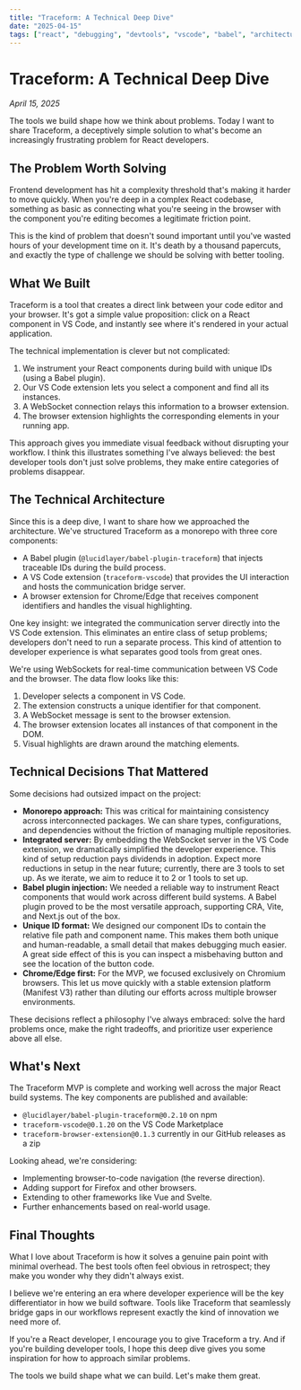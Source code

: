 ```yaml
---
title: "Traceform: A Technical Deep Dive"
date: "2025-04-15"
tags: ["react", "debugging", "devtools", "vscode", "babel", "architecture", "dx"]
---
```


# Traceform: A Technical Deep Dive

*April 15, 2025*

The tools we build shape how we think about problems. Today I want to share Traceform, a deceptively simple solution to what's become an increasingly frustrating problem for React developers.

## The Problem Worth Solving

Frontend development has hit a complexity threshold that's making it harder to move quickly. When you're deep in a complex React codebase, something as basic as connecting what you're seeing in the browser with the component you're editing becomes a legitimate friction point.

This is the kind of problem that doesn't sound important until you've wasted hours of your development time on it. It's death by a thousand papercuts, and exactly the type of challenge we should be solving with better tooling.

## What We Built

Traceform is a tool that creates a direct link between your code editor and your browser. It's got a simple value proposition: click on a React component in VS Code, and instantly see where it's rendered in your actual application.

The technical implementation is clever but not complicated:

1.  We instrument your React components during build with unique IDs (using a Babel plugin).
2.  Our VS Code extension lets you select a component and find all its instances.
3.  A WebSocket connection relays this information to a browser extension.
4.  The browser extension highlights the corresponding elements in your running app.

This approach gives you immediate visual feedback without disrupting your workflow. I think this illustrates something I've always believed: the best developer tools don't just solve problems, they make entire categories of problems disappear.

## The Technical Architecture

Since this is a deep dive, I want to share how we approached the architecture. We've structured Traceform as a monorepo with three core components:

*   A Babel plugin (`@lucidlayer/babel-plugin-traceform`) that injects traceable IDs during the build process.
*   A VS Code extension (`traceform-vscode`) that provides the UI interaction and hosts the communication bridge server.
*   A browser extension for Chrome/Edge that receives component identifiers and handles the visual highlighting.

One key insight: we integrated the communication server directly into the VS Code extension. This eliminates an entire class of setup problems; developers don't need to run a separate process. This kind of attention to developer experience is what separates good tools from great ones.

We're using WebSockets for real-time communication between VS Code and the browser. The data flow looks like this:

1.  Developer selects a component in VS Code.
2.  The extension constructs a unique identifier for that component.
3.  A WebSocket message is sent to the browser extension.
4.  The browser extension locates all instances of that component in the DOM.
5.  Visual highlights are drawn around the matching elements.

## Technical Decisions That Mattered

Some decisions had outsized impact on the project:

*   **Monorepo approach:** This was critical for maintaining consistency across interconnected packages. We can share types, configurations, and dependencies without the friction of managing multiple repositories.
*   **Integrated server:** By embedding the WebSocket server in the VS Code extension, we dramatically simplified the developer experience. This kind of setup reduction pays dividends in adoption. Expect more reductions in setup in the near future; currently, there are 3 tools to set up. As we iterate, we aim to reduce it to 2 or 1 tools to set up.
*   **Babel plugin injection:** We needed a reliable way to instrument React components that would work across different build systems. A Babel plugin proved to be the most versatile approach, supporting CRA, Vite, and Next.js out of the box.
*   **Unique ID format:** We designed our component IDs to contain the relative file path and component name. This makes them both unique and human-readable, a small detail that makes debugging much easier. A great side effect of this is you can inspect a misbehaving button and see the location of the button code.
*   **Chrome/Edge first:** For the MVP, we focused exclusively on Chromium browsers. This let us move quickly with a stable extension platform (Manifest V3) rather than diluting our efforts across multiple browser environments.

These decisions reflect a philosophy I've always embraced: solve the hard problems once, make the right tradeoffs, and prioritize user experience above all else.

## What's Next

The Traceform MVP is complete and working well across the major React build systems. The key components are published and available:

*   `@lucidlayer/babel-plugin-traceform@0.2.10` on npm
*   `traceform-vscode@0.1.20` on the VS Code Marketplace
*   `traceform-browser-extension@0.1.3` currently in our GitHub releases as a zip

Looking ahead, we're considering:

*   Implementing browser-to-code navigation (the reverse direction).
*   Adding support for Firefox and other browsers.
*   Extending to other frameworks like Vue and Svelte.
*   Further enhancements based on real-world usage.

## Final Thoughts

What I love about Traceform is how it solves a genuine pain point with minimal overhead. The best tools often feel obvious in retrospect; they make you wonder why they didn't always exist.

I believe we're entering an era where developer experience will be the key differentiator in how we build software. Tools like Traceform that seamlessly bridge gaps in our workflows represent exactly the kind of innovation we need more of.

If you're a React developer, I encourage you to give Traceform a try. And if you're building developer tools, I hope this deep dive gives you some inspiration for how to approach similar problems.

The tools we build shape what we can build. Let's make them great.
